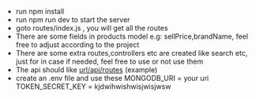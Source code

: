 - run npm install
- run npm run dev to start the server
- goto routes/index.js , you will get all the routes
- There are some fields in products model e.g: sellPrice,brandName, feel free to adjust according to the project
- There are some extra routes,controllers etc are created like search etc, just for in case if needed, feel free to use or not use them
- The api should like [url/api/routes](http://localhost:5000/api/signup) (example)
- create an .env file and use these
  MONGODB_URI = your uri
  TOKEN_SECRET_KEY = kjdwihwishwisjwisjwsw

